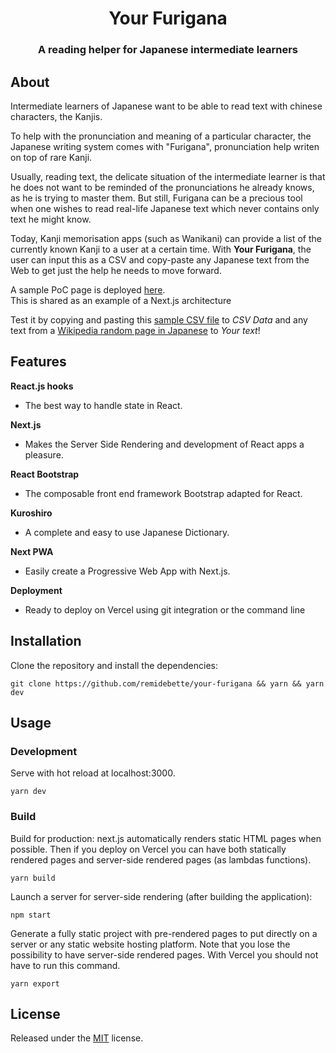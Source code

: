 <h1 align="center">Your Furigana</h1>
<h3 align="center">A reading helper for Japanese intermediate learners</h3>

## About

Intermediate learners of Japanese want to be able to read text with chinese characters, the Kanjis.

To help with the pronunciation and meaning of a particular character, the Japanese writing system comes with "Furigana", pronunciation help writen on top of rare Kanji.

Usually, reading text, the delicate situation of the intermediate learner is that he does not want to be reminded of the pronunciations he already knows, 
as he is trying to master them. But still, Furigana can be a precious tool when one wishes to read real-life Japanese text which never contains only text 
he might know. 

Today, Kanji memorisation apps (such as Wanikani) can provide a list of the currently known Kanji to a user at a certain time.
With **Your Furigana**, the user can input this as a CSV and copy-paste any Japanese text from the Web to get just the help he 
needs to move forward.

A sample PoC page is deployed [here](http://your-furigana-git-master.remidebette.vercel.app/).  
This is shared as an example of a Next.js architecture

Test it by copying and pasting this [sample CSV file](https://raw.githubusercontent.com/remidebette/your-furigana/master/public/data/assignments_ids.csv) to *CSV Data* and any text from a [Wikipedia random page in Japanese](https://ja.wikipedia.org/wiki/%E7%89%B9%E5%88%A5:%E3%81%8A%E3%81%BE%E3%81%8B%E3%81%9B%E8%A1%A8%E7%A4%BA)
to *Your text*!

## Features

**React.js hooks**

- The best way to handle state in React.

**Next.js**

- Makes the Server Side Rendering and development of React apps a pleasure.

**React Bootstrap**

- The composable front end framework Bootstrap adapted for React.

**Kuroshiro**

- A complete and easy to use Japanese Dictionary.

**Next PWA**

- Easily create a Progressive Web App with Next.js.

**Deployment**

- Ready to deploy on Vercel using git integration or the command line

## Installation

Clone the repository and install the dependencies:

```shell
git clone https://github.com/remidebette/your-furigana && yarn && yarn dev
```

## Usage

### Development

Serve with hot reload at localhost:3000.

```
yarn dev
```

### Build

Build for production: next.js automatically renders static HTML pages when possible. Then if you deploy on Vercel you can have both statically rendered pages and server-side rendered pages (as lambdas functions).

```
yarn build
```

Launch a server for server-side rendering (after building the application):

```
npm start
```

Generate a fully static project with pre-rendered pages to put directly on a server or any static website hosting platform. Note that you lose the possibility to have server-side rendered pages. With Vercel you should not have to run this command.

```
yarn export
```

## License

Released under the [MIT](https://github.com/remidebette/your-furigana/blob/master/LICENSE.txt) license.
